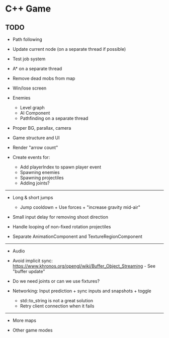 # C++ Game

## TODO

* Path following
* Update current node (on a separate thread if possible)

* Test job system

* A* on a separate thread

* Remove dead mobs from map
* Win/lose screen

* Enemies
	* Level graph
	* AI Component
	* Pathfinding on a separate thread

* Proper BG, parallax, camera

* Game structure and UI
* Render "arrow count"

* Create events for:
	* Add playerIndex to spawn player event
	* Spawning enemies
	* Spawning projectiles
	* Adding joints?


---


* Long & short jumps
	* Jump cooldown + Use forces + "increase gravity mid-air"

* Small input delay for removing shoot direction
* Handle looping of non-fixed rotation projectiles

* Separate AnimationComponent and TextureRegionComponent

---

* Audio

* Avoid implicit sync: https://www.khronos.org/opengl/wiki/Buffer_Object_Streaming - See "buffer update"

* Do we need joints or can we use fixtures?

* Networking: Input prediction + sync inputs and snapshots + toggle
	* std::to_string is not a great solution
	* Retry client connection when it fails

----

* More maps

* Other game modes